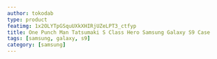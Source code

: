 ```yaml
---
author: tokodab
type: product
featimg: 1x2OLYTpGSquUXkXHIRjUZeLPT3_ctfyp
title: One Punch Man Tatsumaki S Class Hero Samsung Galaxy S9 Case
tags: [samsung, galaxy, s9]
category: [samsung]
---
```

